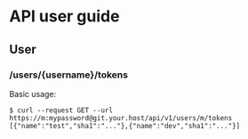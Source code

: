 # API user guide

## User

### /users/{username}/tokens

Basic usage:

```
$ curl --request GET --url https://m:mypassword@git.your.host/api/v1/users/m/tokens
[{"name":"test","sha1":"..."},{"name":"dev","sha1":"..."}]
```
